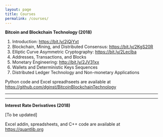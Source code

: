 ```yaml
---
layout: page
title: Courses
permalink: /courses/
---
```


**Bitcoin and Blockchain Technology (2018)**

1. Introduction: <https://bit.ly/2jQjYxt>
2. Blockchain, Mining, and Distributed Consensus: <https://bit.ly/2KgS20R>
3. Elliptic Curve Asymmetric Cryptography: <https://bit.ly/2LecIba>
4. Addresses, Transactions, and Blocks
5. Monetary Engineering: <http://bit.ly/2JV31xx>
6. Wallets and Deterministic Keys Sequences
7. Distributed Ledger Technology and Non-monetary Applications

Python code and Excel spreadhseets are available at <https://github.com/dginst/BitcoinBlockchainTechnology>

---

---

**Interest Rate Derivatives (2018)**

[To be updated]

Excel addin, spreadsheets, and C++ code are available at <https://quantlib.org>

